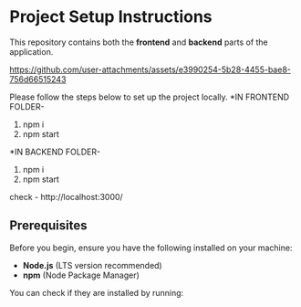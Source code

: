 # Project Setup Instructions
This repository contains both the **frontend** and **backend** parts of the application. 







https://github.com/user-attachments/assets/e3990254-5b28-4455-bae8-756d66515243






Please follow the steps below to set up the project locally.
*IN FRONTEND FOLDER-
1. npm i
2. npm start

*IN BACKEND FOLDER-
1. npm i
2. npm start

check - http://localhost:3000/
## Prerequisites
Before you begin, ensure you have the following installed on your machine:
- **Node.js** (LTS version recommended)
- **npm** (Node Package Manager)

You can check if they are installed by running:


